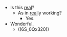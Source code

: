 - Is this [real](./real.md)?
    - As in [real](./real.md)ly working?
        - Yes.
- Wonderful.
    - ((6S_0Qx320))